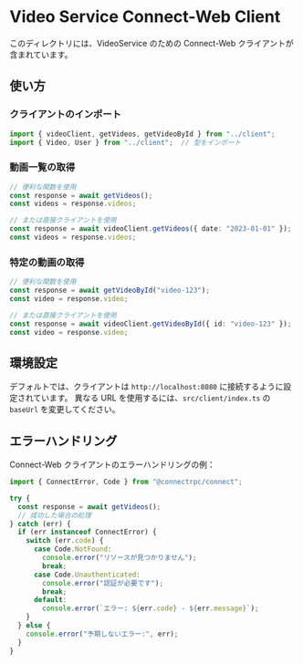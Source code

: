 # Video Service Connect-Web Client

このディレクトリには、VideoService のための Connect-Web クライアントが含まれています。

## 使い方

### クライアントのインポート

```typescript
import { videoClient, getVideos, getVideoById } from "../client";
import { Video, User } from "../client";  // 型をインポート
```

### 動画一覧の取得

```typescript
// 便利な関数を使用
const response = await getVideos();
const videos = response.videos;

// または直接クライアントを使用
const response = await videoClient.getVideos({ date: "2023-01-01" });
const videos = response.videos;
```

### 特定の動画の取得

```typescript
// 便利な関数を使用
const response = await getVideoById("video-123");
const video = response.video;

// または直接クライアントを使用
const response = await videoClient.getVideoById({ id: "video-123" });
const video = response.video;
```

## 環境設定

デフォルトでは、クライアントは `http://localhost:8080` に接続するように設定されています。
異なる URL を使用するには、`src/client/index.ts` の `baseUrl` を変更してください。

## エラーハンドリング

Connect-Web クライアントのエラーハンドリングの例：

```typescript
import { ConnectError, Code } from "@connectrpc/connect";

try {
  const response = await getVideos();
  // 成功した場合の処理
} catch (err) {
  if (err instanceof ConnectError) {
    switch (err.code) {
      case Code.NotFound:
        console.error("リソースが見つかりません");
        break;
      case Code.Unauthenticated:
        console.error("認証が必要です");
        break;
      default:
        console.error(`エラー: ${err.code} - ${err.message}`);
    }
  } else {
    console.error("予期しないエラー:", err);
  }
}
```